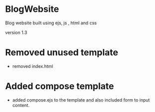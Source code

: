 # BlogWebsite
Blog website built using ejs, js , html and css


version 1.3 

# Removed unused template
- removed index.html 

# Added compose template
- added compose.ejs to the template and also included form to input content.